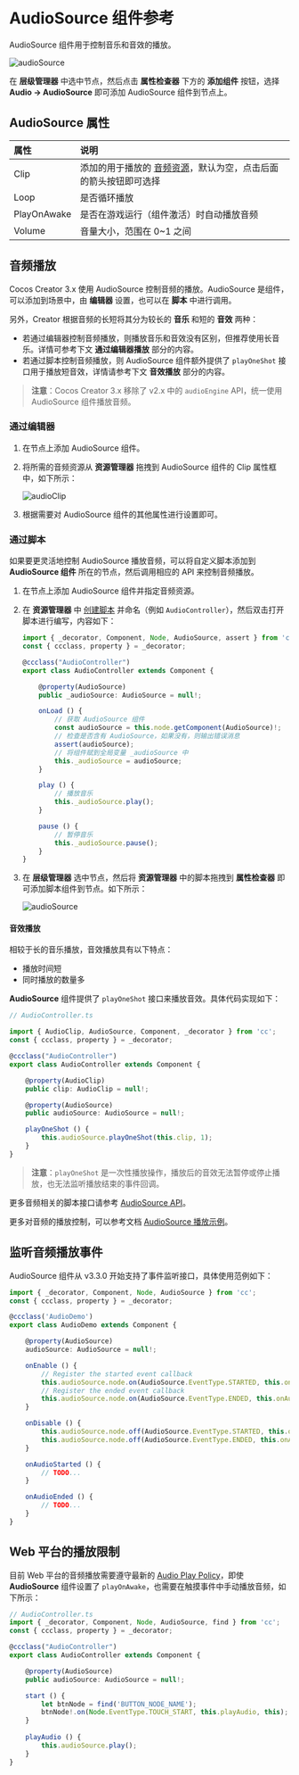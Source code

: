 # AudioSource 组件参考

AudioSource 组件用于控制音乐和音效的播放。

![audioSource](audio/audiosource.png)

在 **层级管理器** 中选中节点，然后点击 **属性检查器** 下方的 **添加组件** 按钮，选择 **Audio -> AudioSource** 即可添加 AudioSource 组件到节点上。

## AudioSource 属性

|属性            | 说明                    |
|:--            | :--                     |
|Clip           | 添加的用于播放的 [音频资源](../asset/audio.md)，默认为空，点击后面的箭头按钮即可选择      |
|Loop           | 是否循环播放              |
|PlayOnAwake    | 是否在游戏运行（组件激活）时自动播放音频 |
|Volume         | 音量大小，范围在 0~1 之间   |

## 音频播放

Cocos Creator 3.x 使用 AudioSource 控制音频的播放。AudioSource 是组件，可以添加到场景中，由 **编辑器** 设置，也可以在 **脚本** 中进行调用。

另外，Creator 根据音频的长短将其分为较长的 **音乐** 和短的 **音效** 两种：

- 若通过编辑器控制音频播放，则播放音乐和音效没有区别，但推荐使用长音乐。详情可参考下文 **通过编辑器播放** 部分的内容。
- 若通过脚本控制音频播放，则 AudioSource 组件额外提供了 `playOneShot` 接口用于播放短音效，详情请参考下文 **音效播放** 部分的内容。

> **注意**：Cocos Creator 3.x 移除了 v2.x 中的 `audioEngine` API，统一使用 AudioSource 组件播放音频。

### 通过编辑器

1. 在节点上添加 AudioSource 组件。

2. 将所需的音频资源从 **资源管理器** 拖拽到 AudioSource 组件的 Clip 属性框中，如下所示：

    ![audioClip](audio/audiocilp.gif)

3. 根据需要对 AudioSource 组件的其他属性进行设置即可。

### 通过脚本

如果要更灵活地控制 AudioSource 播放音频，可以将自定义脚本添加到 **AudioSource 组件** 所在的节点，然后调用相应的 API 来控制音频播放。

1. 在节点上添加 AudioSource 组件并指定音频资源。

2. 在 **资源管理器** 中 [创建脚本](../scripting/setup.md) 并命名（例如 `AudioController`），然后双击打开脚本进行编写，内容如下：

    ```typescript
    import { _decorator, Component, Node, AudioSource, assert } from 'cc';
    const { ccclass, property } = _decorator;

    @ccclass("AudioController")
    export class AudioController extends Component { 
    
        @property(AudioSource)
        public _audioSource: AudioSource = null!;

        onLoad () {
            // 获取 AudioSource 组件
            const audioSource = this.node.getComponent(AudioSource)!;
            // 检查是否含有 AudioSource，如果没有，则输出错误消息
            assert(audioSource);
            // 将组件赋到全局变量 _audioSource 中
            this._audioSource = audioSource;
        }

        play () {
            // 播放音乐
            this._audioSource.play();
        }

        pause () {
            // 暂停音乐
            this._audioSource.pause();
        }
    }
    ```

3. 在 **层级管理器** 选中节点，然后将 **资源管理器** 中的脚本拖拽到 **属性检查器** 即可添加脚本组件到节点。如下所示：

    ![audioSource](audio/audiocontroller.png)

#### 音效播放

相较于长的音乐播放，音效播放具有以下特点：

- 播放时间短
- 同时播放的数量多

**AudioSource** 组件提供了 `playOneShot` 接口来播放音效。具体代码实现如下：

```typescript
// AudioController.ts

import { AudioClip, AudioSource, Component, _decorator } from 'cc';
const { ccclass, property } = _decorator;

@ccclass("AudioController")
export class AudioController extends Component {     

    @property(AudioClip)
    public clip: AudioClip = null!;   

    @property(AudioSource)
    public audioSource: AudioSource = null!;

    playOneShot () {
        this.audioSource.playOneShot(this.clip, 1);
    }
}
```

> **注意**：`playOneShot` 是一次性播放操作，播放后的音效无法暂停或停止播放，也无法监听播放结束的事件回调。

更多音频相关的脚本接口请参考 [AudioSource API](%__APIDOC__%/zh/class/AudioSource)。

更多对音频的播放控制，可以参考文档 [AudioSource 播放示例](./audioExample.md)。

## 监听音频播放事件

AudioSource 组件从 v3.3.0 开始支持了事件监听接口，具体使用范例如下：

```typescript
import { _decorator, Component, Node, AudioSource } from 'cc';
const { ccclass, property } = _decorator;

@ccclass('AudioDemo')
export class AudioDemo extends Component {

    @property(AudioSource)
    audioSource: AudioSource = null!;

    onEnable () {
        // Register the started event callback
        this.audioSource.node.on(AudioSource.EventType.STARTED, this.onAudioStarted, this);
        // Register the ended event callback
        this.audioSource.node.on(AudioSource.EventType.ENDED, this.onAudioEnded, this);
    }

    onDisable () {
        this.audioSource.node.off(AudioSource.EventType.STARTED, this.onAudioStarted, this);
        this.audioSource.node.off(AudioSource.EventType.ENDED, this.onAudioEnded, this);
    }

    onAudioStarted () {
        // TODO...
    }

    onAudioEnded () {
        // TODO...
    }
}
```

## Web 平台的播放限制

目前 Web 平台的音频播放需要遵守最新的 [Audio Play Policy](https://www.chromium.org/audio-video/autoplay)，即使 **AudioSource** 组件设置了 `playOnAwake`，也需要在触摸事件中手动播放音频，如下所示：

```typescript
// AudioController.ts
import { _decorator, Component, Node, AudioSource, find } from 'cc';
const { ccclass, property } = _decorator;

@ccclass("AudioController")
export class AudioController extends Component {      

    @property(AudioSource)
    public audioSource: AudioSource = null!;

    start () {
        let btnNode = find('BUTTON_NODE_NAME');
        btnNode!.on(Node.EventType.TOUCH_START, this.playAudio, this);
    }
    
    playAudio () {
        this.audioSource.play();
    }
}
```
